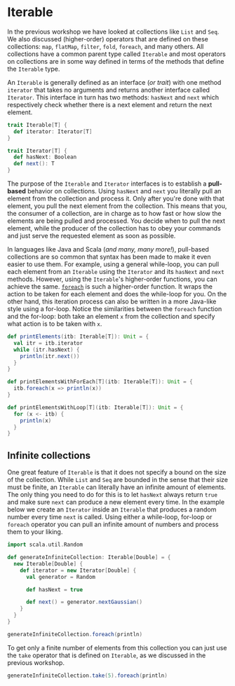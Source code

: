 Iterable
========

In the previous workshop we have looked at collections like `List` and `Seq`. We also discussed (higher-order) operators
that are defined on these collections: `map`, `flatMap`, `filter`, `fold`, `foreach`, and many others. All collections
have a common parent type called `Iterable` and most operators on collections are in some way defined in terms of the
methods that define the `Iterable` type.

An `Iterable` is generally defined as an interface (*or trait*) with one method `iterator` that takes no arguments and
returns another interface called `Iterator`. This interface in turn has two methods: `hasNext` and `next` which respectively
check whether there is a next element and return the next element. 

```scala
trait Iterable[T] {
  def iterator: Iterator[T]
}

trait Iterator[T] {
  def hasNext: Boolean
  def next(): T
}
```

The purpose of the `Iterable` and `Iterator` interfaces is to establish a **pull-based** behavior on collections. Using
`hasNext` and `next` you literally pull an element from the collection and process it. Only after you're done with that
element, you pull the next element from the collection. This means that you, the consumer of a collection, are in charge
as to how fast or how slow the elements are being pulled and processed. You decide when to pull the next element, while
the producer of the collection has to obey your commands and just serve the requested element as soon as possible.

In languages like Java and Scala (*and many, many more!*), pull-based collections are so common that syntax has been made
to make it even easier to use them. For example, using a general while-loop, you can pull each element from an `Iterable`
using the `Iterator` and its `hasNext` and `next` methods. However, using the `Iterable`'s higher-order functions, you can
achieve the same. [`foreach`] is such a higher-order function. It wraps the action to be taken for each element and does the while-loop for
you. On the other hand, this iteration process can also be written in a more Java-like style using a for-loop. Notice the
similarities between the `foreach` function and the for-loop: both take an element `x` from the collection and specify what
action is to be taken with `x`.

[`foreach`]: http://www.scala-lang.org/api/current/index.html#scala.collection.Iterable@foreach(f:A=%3EUnit):Unit

```scala
def printElements(itb: Iterable[T]): Unit = {
  val itr = itb.iterator
  while (itr.hasNext) {
    println(itr.next())
  }
}

def printElementsWithForEach[T](itb: Iterable[T]): Unit = {
  itb.foreach(x => println(x))
}

def printElementsWithLoop[T](itb: Iterable[T]): Unit = {
  for (x <- itb) {
    println(x)
  }
}
```


Infinite collections
--------------------
One great feature of `Iterable` is that it does not specify a bound on the size of the collection. While `List` and `Seq`
are bounded in the sense that their size must be finite, an `Iterable` can literally have an infinite amount of elements.
The only thing you need to do for this is to let `hasNext` always return `true` and make sure `next` can produce a new
element every time. In the example below we create an `Iterator` inside an `Iterable` that produces a random number every
time `next` is called. Using either a while-loop, for-loop or `foreach` operator you can pull an infinite amount of numbers
and process them to your liking.

```scala
import scala.util.Random

def generateInfiniteCollection: Iterable[Double] = {
  new Iterable[Double] {
    def iterator = new Iterator[Double] {
      val generator = Random

      def hasNext = true

      def next() = generator.nextGaussian()
    }
  }
}

generateInfiniteCollection.foreach(println)
```

To get only a finite number of elements from this collection you can just use the `take` operator that is defined on `Iterable`,
as we discussed in the previous workshop.

```scala
generateInfiniteCollection.take(5).foreach(println)
```
